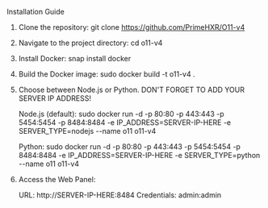 Installation Guide

1. Clone the repository: 
    git clone https://github.com/PrimeHXR/O11-v4

2. Navigate to the project directory:
    cd o11-v4

3. Install Docker:
    snap install docker

4. Build the Docker image:
    sudo docker build -t o11-v4 .

5. Choose between Node.js or Python. DON'T FORGET TO ADD YOUR SERVER IP ADDRESS!

    Node.js (default):
        sudo docker run -d -p 80:80 -p 443:443 -p 5454:5454 -p 8484:8484 -e IP_ADDRESS=SERVER-IP-HERE -e SERVER_TYPE=nodejs --name o11 o11-v4
    
    Python:
        sudo docker run -d -p 80:80 -p 443:443 -p 5454:5454 -p 8484:8484 -e IP_ADDRESS=SERVER-IP-HERE -e SERVER_TYPE=python --name o11 o11-v4

6. Access the Web Panel:

    URL: http://SERVER-IP-HERE:8484
    Credentials: admin:admin